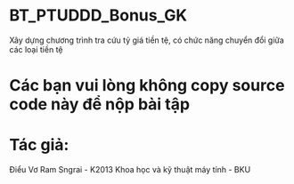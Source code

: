 # BT_PTUDDD_Bonus_GK
Xây dựng chương trình tra cứu tỷ giá tiền tệ, có chức năng chuyển đổi giữa các loại tiền tệ

# Các bạn vui lòng không copy source code này để nộp bài tập

# Tác giả:
  Điểu Vơ Ram Sngrai - K2013 Khoa học và kỹ thuật máy tính - BKU
